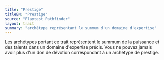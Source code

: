 ```yaml
---
title: "Prestige"
titleEN: "Prestige"
source: "Playtest Pathfinder"
layout: trait
summary: "archétype représentant le summum d'un domaine d'expertise"
---
```

Les archétypes portant ce trait représentent le summum de la puissance et des talents dans un domaine d'expertise précis. Vous ne pouvez jamais avoir plus d'un don de dévotion correspondant à un archétype de prestige.
